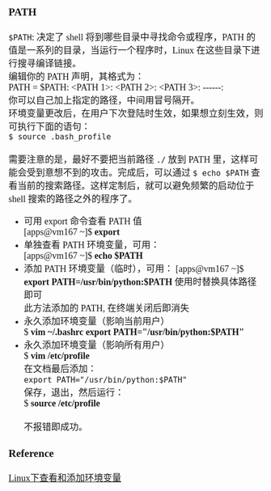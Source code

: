 <font size=4 face='楷体'>  

### PATH

`$PATH`: 决定了 shell 将到哪些目录中寻找命令或程序，PATH 的值是一系列的目录，当运行一个程序时，Linux 在这些目录下进行搜寻编译链接。  
    编辑你的 PATH 声明，其格式为：  
    PATH = \$PATH: <PATH 1>: <PATH 2>: <PATH 3>: ------: <PATH N>   
    你可以自己加上指定的路径，中间用冒号隔开。  
    环境变量更改后，在用户下次登陆时生效，如果想立刻生效，则可执行下面的语句：  
    `$ source .bash_profile`  
    \
    需要注意的是，最好不要把当前路径 `./` 放到 PATH 里，这样可能会受到意想不到的攻击。完成后，可以通过 `$ echo $PATH` 查看当前的搜索路径。这样定制后，就可以避免频繁的启动位于 shell 搜索的路径之外的程序了。  

- 可用 export 命令查看 PATH 值  
    [apps@vm167 ~]\$ **export**  
- 单独查看 PATH 环境变量，可用：  
    [apps@vm167 ~]\$ **echo $PATH**   
- 添加 PATH 环境变量（临时），可用：
    [apps@vm167 ~]\$ **export PATH=/usr/bin/python:\$PATH** 
    使用时替换具体路径即可  
    此方法添加的 PATH, 在终端关闭后即消失  
- 永久添加环境变量（影响当前用户）  
    \$ **vim ~/.bashrc export PATH="/usr/bin/python:$PATH"**  
- 永久添加环境变量（影响所有用户）  
    \$ **vim /etc/profile**  
    在文档最后添加：  
    `export PATH="/usr/bin/python:$PATH"`  
    保存，退出，然后运行：  
    \$ **source /etc/profile**  
    \
    不报错即成功。  

### Reference

[Linux下查看和添加环境变量](https://www.cnblogs.com/aaronLinux/p/5837702.html)